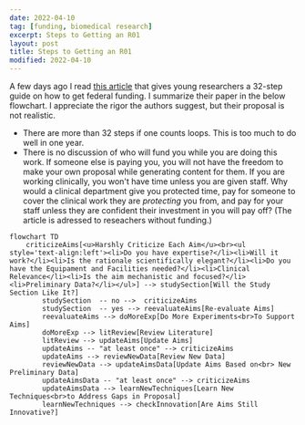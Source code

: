 ```yaml
---
date: 2022-04-10
tag: [funding, biomedical research]
excerpt: Steps to Getting an R01
layout: post
title: Steps to Getting an R01
modified: 2022-04-10
---
```


A few days ago I read <a href="https://www.nature.com/articles/s41390-022-02017-8">this article</a> that gives young researchers a 32-step guide on how to get federal funding. I summarize their paper in the below flowchart. I appreciate the rigor the authors suggest, but their proposal is not realistic. 

- There are more than 32 steps if one counts loops. This is too much to do well in one year.
- There is no discussion of who will fund you while you are doing this work. If someone else is paying you, you will not have the freedom to make your own proposal while generating content for them. If you are working clinically, you won't have time unless you are given staff. Why would a clinical department give you protected time, pay for someone to cover the clinical work they are *protecting* you from, and pay for your staff unless they are confident their investment in you will pay off? (The article is adressed to reseachers without funding.)





```mermaid!
flowchart TD
    criticizeAims[<u>Harshly Criticize Each Aim</u><br><ul style='text-align:left'><li>Do you have expertise?</li><li>Will it work?</li><li>Is the rationale scientifically elegant?</li><li>Do you have the Equipament and Facilities needed?</li><li>Clinical Relevance</li><li>Is the aim mechanistic and focused?</li><li>Preliminary Data?</li></ul>] --> studySection[Will the Study Section Like It?]
		studySection  -- no -->  criticizeAims	
		studySection  -- yes --> reevaluateAims[Re-evaluate Aims]
		reevaluateAims --> doMoreExp[Do More Experiments<br>To Support Aims]
		doMoreExp --> litReview[Review Literature]
		litReview --> updateAims[Update Aims]
		updateAims -- "at least once" --> criticizeAims
		updateAims --> reviewNewData[Review New Data]
		reviewNewData --> updateAimsData[Update Aims Based on<br> New Preliminary Data]
		updateAimsData -- "at least once" --> criticizeAims
		updateAimsData --> learnNewTechniques[Learn New Techniques<br>to Address Gaps in Proposal]
		learnNewTechniques --> checkInnovation[Are Aims Still Innovative?]


  
```

